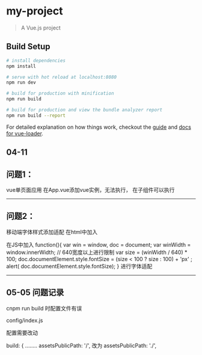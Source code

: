 # my-project

> A Vue.js project

## Build Setup

``` bash
# install dependencies
npm install

# serve with hot reload at localhost:8080
npm run dev

# build for production with minification
npm run build

# build for production and view the bundle analyzer report
npm run build --report
```

For detailed explanation on how things work, checkout the [guide](http://vuejs-templates.github.io/webpack/) and [docs for vue-loader](http://vuejs.github.io/vue-loader).

04-11
---------------------------------------
问题1：
---------------------------------------
vue单页面应用
在App.vue添加vue实例，无法执行，
在子组件可以执行

---------------------------------------
问题2：
---------------------------------------
移动端字体样式添加适配
在html中加入<meta name="viewport" content="maximum-scale=1.0,minimum-scale=1.0,user-scalable=0,width=device-width,initial-scale=1.0"/>

在JS中加入
function(){
	var win = window,
        doc = document;
         var winWidth =  window.innerWidth;
        // 640宽度以上进行限制
        var size = (winWidth / 640) * 100;
        doc.documentElement.style.fontSize = (size < 100 ? size : 100) + 'px' ;
        alert( doc.documentElement.style.fontSize);
}
进行字体适配


----------------------
05-05
问题记录
--------------------------------
cnpm run build 时配置文件有误

config/index.js

配置需要改动

build: {
........
 assetsPublicPath: '/',
 改为
  assetsPublicPath: './',
